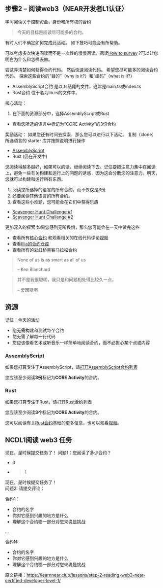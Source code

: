 ## 步骤2 – 阅读web3（NEAR开发者L1认证）

学习阅读关于控制资金，身份和所有权的合约

> 今天的目标是阅读尽可能多的合约。

有时人们不确定如何完成此活动。 如下技巧可能会有所帮助。

可以考虑多次快速阅读而不是一次性的慢慢阅读。阅读[How to survey](https://hackmd.io/@nearly-learning/how-to-survey) ?可以让您明白为什么和怎样去做。

尝试弄清楚如何获得合约代码。 然后快速阅读代码。 希望您尽可能多的阅读合约代码。 探索这些合约的“目的”（why is it?）和“编码”（what is it?）

* AssemblyScript合约 是以.ts结尾的文件，通常是main.ts或index.ts
* Rust合约 位于名为lib.rs的文件中。

核心活动：
1. 在下面的资源部分中，选择AssemblyScript或Rust
* 查看您所选的语言中标记为“CORE Activity”的3份合约

奖励活动：
如果您还有时间去探索，那么您可以进行以下活动。
复制（clone）所选语言的 starter 库并按照说明进行操作
* [AssemblyScript](https://github.com/Learn-NEAR/starter--AssemblyScript)
* Rust (仍在开发中)

您阅读得越多越好，如果可以的话，继续阅读下去。记住要把注意力集中在阅读上，避免一些有关构建和运行上的问题的诱惑，因为这会分散您的注意力。明天，您就可以构建和运行所有东西。

1. 阅读您所选择的语言的所有合约，而不仅仅是3份
2. 还要阅读其他语言的所有合约。
3. 查看这些小难题，您可能会在它们中获得乐趣

* [Scavenger Hunt Challenge #1](https://hackmd.io/@nearly-learning/hunt-01)
* [Scavenger Hunt Challenge #2](https://hackmd.io/@nearly-learning/hunt-02)


更加深入的探索
如果您感到无所畏惧，那么您可能会在一天中做完这些

* 查看所有[核心合约](https://github.com/near/core-contracts) 和观看相关的在线代码评论[视频](https://www.youtube.com/watch?v=BA7VeUS_RAA&list=PL9tzQn_TEuFXnYksuNJwrl1l_AuWzn6eF)
* 查看[Illia的合约仓库](https://github.com/ilblackdragon/contracts)
* 查看所有的彩虹桥黑客马拉松合约

>None of us is as smart as all of us
>
>– Ken Blanchard

>并不是我很聪明，我只是和问题相处得比较久一点。
>
>– 爱因斯坦


## 资源
记住：今天的活动

* 您无需构建和测试每个合约
* 您无需了解每一行代码
* 您应该像看艺术或听音乐一样简单地阅读合约，而不必担心某个点或内容

### AssemblyScript
如果您打算专注于AssemblyScript，请[打开AssemblyScript合约列表](https://airtable.com/shrG4kGx80F55usI4/tblwK6r2kVUfS7gDn)

您应该至少阅读**3份**标记为**CORE Activity**的合约。

### Rust
如果您打算专注于Rust，请[打开Rust合约列表](https://airtable.com/shrckdZAMgjbP3uBC/tblwK6r2kVUfS7gDn)

您应该至少阅读**3个**标记为**CORE Activity**的合约。

您可以阅读有关[Rust合约](https://hackmd.io/@nearly-learning/contract-basics-rust)基础的更多信息，也可以观看[视频](https://www.youtube.com/watch?v=AOvqsD-rBUw)。


## NCDL1阅读 web3 任务
现在，是时候提交任务了！
问题1：您阅读了多少合约？
* 0
* >1

现在，是时候提交任务了！  
问题2:  请提交评论：

合约1：
* 合约的名字
* 你对它感到兴趣的地方是什么
* 理解这个合约哪一部分对您来说是挑战

...

合约N:
* 合约的名字
* 你对它感到兴趣的地方是什么
* 理解这个合约哪一部分对您来说是挑战


原文链接：https://learnnear.club/lessons/step-2-reading-web3-near-certified-developer-level-1/
